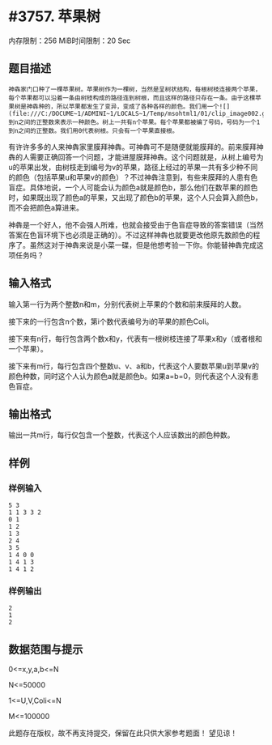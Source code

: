 # #3757. 苹果树

内存限制：256 MiB时间限制：20 Sec

## 题目描述

    神犇家门口种了一棵苹果树。苹果树作为一棵树，当然是呈树状结构，每根树枝连接两个苹果，每个苹果都可以沿着一条由树枝构成的路径连到树根，而且这样的路径只存在一条。由于这棵苹果树是神犇种的，所以苹果都发生了变异，变成了各种各样的颜色。我们用一个![](file:///C:/DOCUME~1/ADMINI~1/LOCALS~1/Temp/msohtml1/01/clip_image002.gif)到n之间的正整数来表示一种颜色。树上一共有n个苹果。每个苹果都被编了号码，号码为一个1到n之间的正整数。我们用0代表树根。只会有一个苹果直接根。

有许许多多的人来神犇家里膜拜神犇。可神犇可不是随便就能膜拜的。前来膜拜神犇的人需要正确回答一个问题，才能进屋膜拜神犇。这个问题就是，从树上编号为u的苹果出发，由树枝走到编号为v的苹果，路径上经过的苹果一共有多少种不同的颜色（包括苹果u和苹果v的颜色）？不过神犇注意到，有些来膜拜的人患有色盲症。具体地说，一个人可能会认为颜色a就是颜色b，那么他们在数苹果的颜色时，如果既出现了颜色a的苹果，又出现了颜色b的苹果，这个人只会算入颜色b，而不会把颜色a算进来。

神犇是一个好人，他不会强人所难，也就会接受由于色盲症导致的答案错误（当然答案在色盲环境下也必须是正确的）。不过这样神犇也就要更改他原先数颜色的程序了。虽然这对于神犇来说是小菜一碟，但是他想考验一下你。你能替神犇完成这项任务吗？

## 输入格式

输入第一行为两个整数n和m，分别代表树上苹果的个数和前来膜拜的人数。

接下来的一行包含n个数，第i个数代表编号为i的苹果的颜色Coli。

接下来有n行，每行包含两个数x和y，代表有一根树枝连接了苹果x和y（或者根和一个苹果）。

接下来有m行，每行包含四个整数u、v、a和b，代表这个人要数苹果u到苹果v的颜色种数，同时这个人认为颜色a就是颜色b。如果a=b=0，则代表这个人没有患色盲症。

## 输出格式

输出一共m行，每行仅包含一个整数，代表这个人应该数出的颜色种数。

## 样例

### 样例输入

    
    5 3
    1 1 3 3 2
    0 1
    1 2
    1 3
    2 4
    3 5
    1 4 0 0
    1 4 1 3
    1 4 1 2 
    
    

### 样例输出

    
    2
    1
    2
    
    

## 数据范围与提示

0<=x,y,a,b<=N

N<=50000

1<=U,V,Coli<=N

M<=100000

此题存在版权，故不再支持提交，保留在此只供大家参考题面！ 望见谅！
